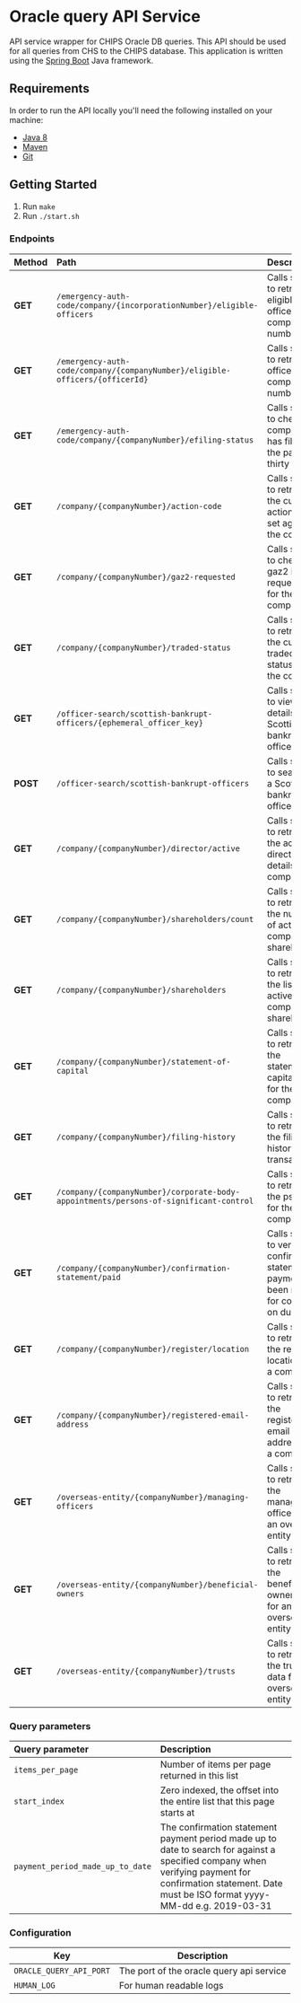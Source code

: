 # Oracle query API Service
API service wrapper for CHIPS Oracle DB queries. This API should be used for all queries from CHS to the CHIPS database. This application is written using the [Spring Boot](http://projects.spring.io/spring-boot/) Java framework.

## Requirements
In order to run the API locally you'll need the following installed on your machine:

- [Java 8](http://www.oracle.com/technetwork/java/javase/downloads/jdk8-downloads-2133151.html)
- [Maven](https://maven.apache.org/download.cgi)
- [Git](https://git-scm.com/downloads)

## Getting Started
1. Run `make`
2. Run `./start.sh`

### Endpoints

Method    | Path                                                                                  | Description
:---------|:--------------------------------------------------------------------------------------|:-----------
**GET**   | `/emergency-auth-code/company/{incorporationNumber}/eligible-officers`                | Calls service to retrieve eligible officers for company number
**GET**   | `/emergency-auth-code/company/{companyNumber}/eligible-officers/{officerId}`          | Calls service to retrieve officer for company number
**GET**   | `/emergency-auth-code/company/{companyNumber}/efiling-status`                         | Calls service to check if company has filed in the past thirty days
**GET**   | `/company/{companyNumber}/action-code`                                                | Calls service to retrieve the current action code set against the company
**GET**   | `/company/{companyNumber}/gaz2-requested`                                             | Calls service to check if a gaz2 is requested for the company
**GET**   | `/company/{companyNumber}/traded-status`                                              | Calls service to retrieve the current traded status for the company
**GET**   | `/officer-search/scottish-bankrupt-officers/{ephemeral_officer_key}`                  | Calls service to view the details for a Scottish bankrupt officer
**POST**  | `/officer-search/scottish-bankrupt-officers`                                          | Calls service to search for a Scottish bankrupt officer
**GET**   | `/company/{companyNumber}/director/active`                                            | Calls service to retrieve the active director details of a company
**GET**   | `/company/{companyNumber}/shareholders/count`                                         | Calls service to retrieve the number of active company shareholders
**GET**   | `/company/{companyNumber}/shareholders`                                               | Calls service to retrieve the list of all active company shareholders
**GET**   | `/company/{companyNumber}/statement-of-capital`                                       | Calls service to retrieve the statement of capital data for the company
**GET**   | `/company/{companyNumber}/filing-history`                                             | Calls service to retrieve the filing history transactions
**GET**   | `/company/{companyNumber}/corporate-body-appointments/persons-of-significant-control` | Calls service to retrieve the psc data for the company
**GET**   | `/company/{companyNumber}/confirmation-statement/paid`                                | Calls service to verify confirmation statement payment has been made for company on due date
**GET**   | `/company/{companyNumber}/register/location`                                          | Calls service to retrieve the registers locations for a company
**GET**   | `/company/{companyNumber}/registered-email-address`                                   | Calls service to retrieve the registered email address for a company
**GET**   | `/overseas-entity/{companyNumber}/managing-officers`                                  | Calls service to retrieve the managing officers for an overseas entity
**GET**   | `/overseas-entity/{companyNumber}/beneficial-owners`                                  | Calls service to retrieve the beneficial owner data for an overseas entity
**GET**   | `/overseas-entity/{companyNumber}/trusts`                                             | Calls service to retrieve the trusts data for an overseas entity

### Query parameters
Query parameter          | Description
:------------------------|:-----------
`items_per_page`         | Number of items per page returned in this list
`start_index`            | Zero indexed, the offset into the entire list that this page starts at
`payment_period_made_up_to_date`| The confirmation statement payment period made up to date to search for against a specified company when verifying payment for confirmation statement. Date must be ISO format yyyy-MM-dd e.g. 2019-03-31
### Configuration

Key                | Description
-------------------|------------------------------------
`ORACLE_QUERY_API_PORT`|The port of the oracle query api service
`HUMAN_LOG`            |For human readable logs
